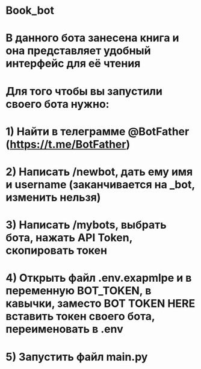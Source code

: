 # Book_bot
# В данного бота занесена книга и она представляет удобный интерфейс для её чтения

# Для того чтобы вы запустили своего бота нужно:
# 1) Найти в телеграмме @BotFather (https://t.me/BotFather)
# 2) Написать /newbot, дать ему имя и username (заканчивается на _bot, изменить нельзя)
# 3) Написать /mybots, выбрать бота, нажать API Token, скопировать токен
# 4) Открыть файл .env.exapmlpe и в переменную BOT_TOKEN, в кавычки, заместо BOT TOKEN HERE вставить токен своего бота, переименовать в .env
# 5) Запустить файл main.py
#
#
#
